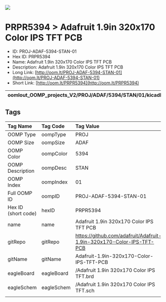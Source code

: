 


  
![][im]
# PRPR5394 > Adafruit 1.9in 320x170 Color IPS TFT PCB

- ID: PROJ-ADAF-5394-STAN-01
- Hex ID: PRPR5394
- Name: Adafruit 1.9in 320x170 Color IPS TFT PCB
- Description: Adafruit 1.9in 320x170 Color IPS TFT PCB
- Long Link: [http://oom.lt/PROJ-ADAF-5394-STAN-01](http://oom.lt/PROJ-ADAF-5394-STAN-01)
- Short Link: [http://oom.lt/PRPR5394](http://oom.lt/PRPR5394)
  

|oomlout_OOMP_projects_V2/PROJ/ADAF/5394/STAN/01/kicadPcb3dFront.png|oomlout_OOMP_projects_V2/PROJ/ADAF/5394/STAN/01/kicadPcb3dBack.png|oomlout_OOMP_projects_V2/PROJ/ADAF/5394/STAN/01/kicadPcb3d.png||
| :---: | :---: | :---: | :---: |

## Tags
  

|Tag Name|Tag Code|Tag Value|
| :--- | :--- | :--- |
|OOMP Type|oompType|PROJ|
|OOMP Size|oompSize|ADAF|
|OOMP Color|oompColor|5394|
|OOMP Description|oompDesc|STAN|
|OOMP Index|oompIndex|01|
|Full OOMP ID|oompID|PROJ-ADAF-5394-STAN-01|
|Hex ID (short code)|hexID|PRPR5394|
|name|name|Adafruit 1.9in 320x170 Color IPS TFT PCB|
|gitRepo|gitRepo|https://github.com/adafruit/Adafruit-1.9in-320x170-Color-IPS-TFT-PCB|
|gitName|gitName|Adafruit-1.9in-320x170-Color-IPS-TFT-PCB|
|eagleBoard|eagleBoard|/Adafruit 1.9in 320x170 Color IPS TFT.brd|
|eagleSchem|eagleSchem|/Adafruit 1.9in 320x170 Color IPS TFT.sch|
||||



[im]: PROJ/ADAF/5394/STAN/01/kicadPcb3d_450.png
